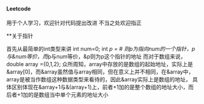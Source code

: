 #### Leetcode
用于个人学习，欢迎针对代码提出改进
不当之处欢迎指正

**关于指针

首先从最简单的int类型来讲
int num=0;
int *p = &num;
则p为指向num的一个指针，p与&num等价，而*p与num等价，&p则为p这个指针的地址
而对于数组来说，
double array ={0,1,2};
众所周知，array中存放的是数组的起始地址，实际上是&array[0]，而&array虽然值与array相同，但在意义上并不相同，在&array中，array是被当作数组这种数据类型来看待的，因此&array实际上是数组的地址，
具体区别体现在&array+1与&(array+1)上，前者+1加的是整个数组的地址大小，而后者+1加的是数组当中单个元素的地址大小
